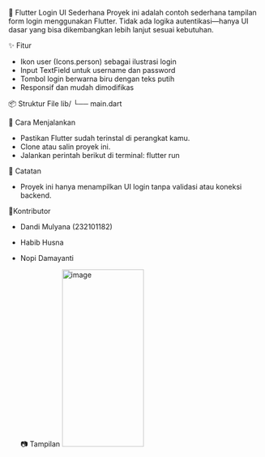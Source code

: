 📱 Flutter Login UI Sederhana
Proyek ini adalah contoh sederhana tampilan form login menggunakan Flutter. Tidak ada logika autentikasi—hanya UI dasar yang bisa dikembangkan lebih lanjut sesuai kebutuhan.

✨ Fitur
- Ikon user (Icons.person) sebagai ilustrasi login
- Input TextField untuk username dan password
- Tombol login berwarna biru dengan teks putih
- Responsif dan mudah dimodifikas

📦 Struktur File
lib/
└── main.dart

🚀 Cara Menjalankan
- Pastikan Flutter sudah terinstal di perangkat kamu.
- Clone atau salin proyek ini.
- Jalankan perintah berikut di terminal:
flutter run

📌 Catatan
- Proyek ini hanya menampilkan UI login tanpa validasi atau koneksi backend.

💪Kontributor
- Dandi Mulyana (232101182)
- Habib Husna
- Nopi Damayanti

  📷 Tampilan
  <img width="161" height="350" alt="image" src="https://github.com/user-attachments/assets/334d200c-c22c-4d66-86da-f0e248697a64" />

  
